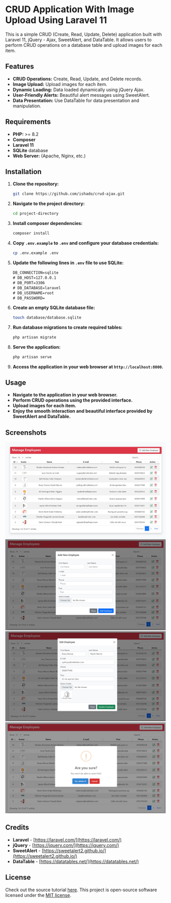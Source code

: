 # CRUD Application With Image Upload Using Laravel 11

This is a simple CRUD (Create, Read, Update, Delete) application built with Laravel 11, jQuery - Ajax, SweetAlert, and DataTable. It allows users to perform CRUD operations on a database table and upload images for each item.

## Features

- **CRUD Operations:** Create, Read, Update, and Delete records.
- **Image Upload:** Upload images for each item.
- **Dynamic Loading:** Data loaded dynamically using jQuery Ajax.
- **User-Friendly Alerts:** Beautiful alert messages using SweetAlert.
- **Data Presentation:** Use DataTable for data presentation and manipulation.

## Requirements

- **PHP:** >= 8.2
- **Composer**
- **Laravel 11**
- **SQLite** database
- **Web Server:** (Apache, Nginx, etc.)

## Installation

1. **Clone the repository:**

    ```bash
    git clone https://github.com/ishado/crud-ajax.git
    ```

2. **Navigate to the project directory:**

    ```bash
    cd project-directory
    ```

3. **Install composer dependencies:**

    ```bash
    composer install
    ```

4. **Copy `.env.example` to `.env` and configure your database credentials:**

    ```bash
    cp .env.example .env
    ```

5. **Update the following lines in `.env` file to use SQLite:**

    ```plaintext
    DB_CONNECTION=sqlite
    # DB_HOST=127.0.0.1
    # DB_PORT=3306
    # DB_DATABASE=laravel
    # DB_USERNAME=root
    # DB_PASSWORD=
    ```

6. **Create an empty SQLite database file:**

    ```bash
    touch database/database.sqlite
    ```

7. **Run database migrations to create required tables:**

    ```bash
    php artisan migrate
    ```

8. **Serve the application:**

    ```bash
    php artisan serve
    ```

9. **Access the application in your web browser at `http://localhost:8000`.**

## Usage

- **Navigate to the application in your web browser.**
- **Perform CRUD operations using the provided interface.**
- **Upload images for each item.**
- **Enjoy the smooth interaction and beautiful interface provided by SweetAlert and DataTable.**

## Screenshots

![Screenshot 1](_screenshot/screenshot_1.jpg)
![Screenshot 2](_screenshot/screenshot_2.jpg)
![Screenshot 3](_screenshot/screenshot_3.jpg)
![Screenshot 4](_screenshot/screenshot_4.jpg)

## Credits

- **Laravel** - [https://laravel.com/](https://laravel.com/)
- **jQuery** - [https://jquery.com/](https://jquery.com/)
- **SweetAlert** - [https://sweetalert2.github.io/](https://sweetalert2.github.io/)
- **DataTable** - [https://datatables.net/](https://datatables.net/)

## License

Check out the source tutorial [here](https://dcodemania.com/post/crud-application-image-upload-laravel-8-ajax-sweetalert-datatable).
This project is open-source software licensed under the [MIT license](https://opensource.org/licenses/MIT).
